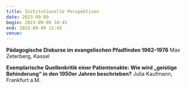 ```yaml
---
title: Institutionelle Perspektiven
date: 2023-09-09
begin: 2023-09-09 10:45
end: 2023-09-09 12:45
venue: 
---
```


**Pädagogische Diskurse im evangelischen Pfadfinden 1962–1976**
Max Zeterberg, Kassel

**Exemplarische Quellenkritik einer Patientenakte: Wie wird „geistige Behinderung“ in den 1950er Jahren beschrieben?**
Julia Kaufmann, Frankfurt a.M.

